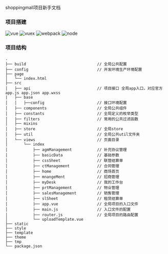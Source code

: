 shoppingmall项目新手文档

### 项目搭建
![vue](https://img.shields.io/badge/vue-v2.5.21-green.svg)
![vuex](https://img.shields.io/badge/mpvue-v3.0.1-brightgreen.svg)
![webpack](https://img.shields.io/badge/webpack-v3.12.0-blue.svg)
![node](https://img.shields.io/badge/node-v10.12.0-green.svg)


### 项目结构

```
.
├── build                               // 全局公共配置
├── config                              // 开发环境生产环境配置
├── page
│   └── index.html
├── src
│   ├── api                             // 项目接口 全局app入口，对应官方app.js app.json app.wxss
|   ├── base
│   │   ├──config                       // 接口环境配置
│   ├── components                      // 全局公共组件
│   ├── constants                       // 全局定义的枚举类型
│   ├── filters                         // 常用的公共过滤函数
│   ├── mixins
│   ├── store                           // 全局store
│   ├── util                            // 全局公共util文件夹
│   └── views                           // 页面目录
│       └── index
│           ├── agmManagement           // 补充协议管理
│           ├── basicData               // 基础参数
│           ├── cssSheet                // 联营结算单
│           ├── ctManagement            // 合同管理
│           ├── home                    // 商场首页
│           ├── mnangeMent              // 招商管理
│           ├── myDesk                  // 我的工作台
│           ├── prtManagement           // 物业管理
│           ├── salesManagement         // 销售管理
│           ├── slSheet                 // 租赁结算单
│           ├── app.vue                 // 全局项目的入口文件
│           ├── main.js                 // 入口文件的配置
│           ├── router.js               // 全局项目的路由配置
│           └── uploadTemplate.vue
├── static
├── style
├── template
├── theme
├── tmp
└── package.json

```